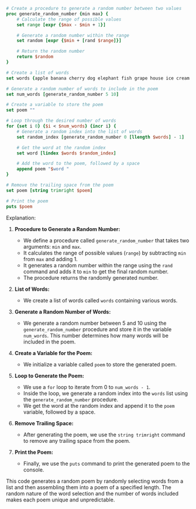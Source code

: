 ```tcl
# Create a procedure to generate a random number between two values
proc generate_random_number {min max} {
    # Calculate the range of possible values
    set range [expr {$max - $min + 1}]

    # Generate a random number within the range
    set random [expr {$min + [rand $range]}]

    # Return the random number
    return $random
}

# Create a list of words
set words {apple banana cherry dog elephant fish grape house ice cream juice kiwi lemon mango nest orange pear queen rose strawberry tree umbrella violin watermelon xylophone yogurt zebra}

# Generate a random number of words to include in the poem
set num_words [generate_random_number 5 10]

# Create a variable to store the poem
set poem ""

# Loop through the desired number of words
for {set i 0} {$i < $num_words} {incr i} {
    # Generate a random index into the list of words
    set random_index [generate_random_number 0 [llength $words] - 1]

    # Get the word at the random index
    set word [lindex $words $random_index]

    # Add the word to the poem, followed by a space
    append poem "$word "
}

# Remove the trailing space from the poem
set poem [string trimright $poem]

# Print the poem
puts $poem
```

Explanation:

1. **Procedure to Generate a Random Number:**
   - We define a procedure called `generate_random_number` that takes two arguments: `min` and `max`.
   - It calculates the range of possible values (`range`) by subtracting `min` from `max` and adding 1.
   - It generates a random number within the range using the `rand` command and adds it to `min` to get the final random number.
   - The procedure returns the randomly generated number.

2. **List of Words:**
   - We create a list of words called `words` containing various words.

3. **Generate a Random Number of Words:**
   - We generate a random number between 5 and 10 using the `generate_random_number` procedure and store it in the variable `num_words`. This number determines how many words will be included in the poem.

4. **Create a Variable for the Poem:**
   - We initialize a variable called `poem` to store the generated poem.

5. **Loop to Generate the Poem:**
   - We use a `for` loop to iterate from 0 to `num_words - 1`.
   - Inside the loop, we generate a random index into the `words` list using the `generate_random_number` procedure.
   - We get the word at the random index and append it to the `poem` variable, followed by a space.

6. **Remove Trailing Space:**
   - After generating the poem, we use the `string trimright` command to remove any trailing space from the poem.

7. **Print the Poem:**
   - Finally, we use the `puts` command to print the generated poem to the console.

This code generates a random poem by randomly selecting words from a list and then assembling them into a poem of a specified length. The random nature of the word selection and the number of words included makes each poem unique and unpredictable.